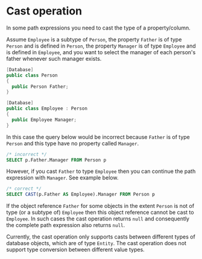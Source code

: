# Cast operation

In some path expressions you need to cast the type of a property/column.

Assume <code>Employee</code> is a subtype of <code>Person</code>, the property <code>Father</code> is of type <code>Person</code> and is defined in <code>Person</code>, the property <code>Manager</code> is of type <code>Employee</code> and is defined in <code>Employee</code>, and you want to select the manager of each person's father whenever such manager exists.

```cs
[Database]
public class Person
{
  public Person Father;
}

[Database]
public class Employee : Person
{
  public Employee Manager;
}
```

In this case the query below would be incorrect because <code>Father</code> is of type <code>Person</code> and this type have no property called <code>Manager</code>.

```sql
/* incorrect */
SELECT p.Father.Manager FROM Person p
```

However, if you cast <code>Father</code> to type <code>Employee</code> then you can continue the path expression with <code>Manager</code>. See example below.

```sql
/* correct */
SELECT CAST(p.Father AS Employee).Manager FROM Person p
```

If the object reference <code>Father</code> for some objects in the extent <code>Person</code> is not of type (or a subtype of) <code>Employee</code> then this object reference cannot be cast to <code>Employee</code>. In such cases the cast operation returns <code>null</code> and consequently the complete path expression also returns <code>null</code>.

Currently, the cast operation only supports casts between different types of database objects, which are of type <code>Entity</code>. The cast operation does not support type conversion between different value types.
